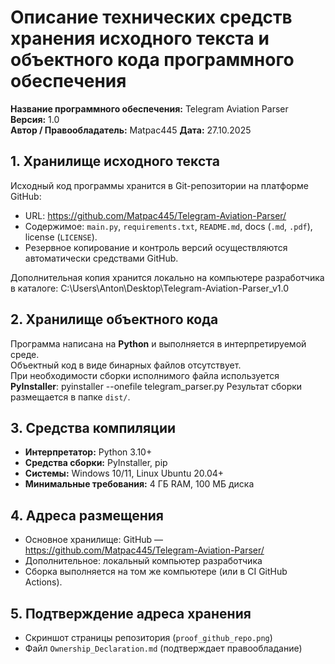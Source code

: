 # Описание технических средств хранения исходного текста и объектного кода программного обеспечения
**Название программного обеспечения:** Telegram Aviation Parser  
**Версия:** 1.0  
**Автор / Правообладатель:** Matpac445 
**Дата:** 27.10.2025

## 1. Хранилище исходного текста
Исходный код программы хранится в Git-репозитории на платформе GitHub:
- URL: https://github.com/Matpac445/Telegram-Aviation-Parser/
- Содержимое: `main.py`, `requirements.txt`, `README.md`, docs (`.md`, `.pdf`), license (`LICENSE`).
- Резервное копирование и контроль версий осуществляются автоматически средствами GitHub.

Дополнительная копия хранится локально на компьютере разработчика в каталоге: C:\Users\Anton\Desktop\Telegram-Aviation-Parser_v1.0

## 2. Хранилище объектного кода
Программа написана на **Python** и выполняется в интерпретируемой среде.  
Объектный код в виде бинарных файлов отсутствует.  
При необходимости сборки исполнимого файла используется **PyInstaller**:
pyinstaller --onefile telegram_parser.py
Результат сборки размещается в папке `dist/`.

## 3. Средства компиляции
- **Интерпретатор:** Python 3.10+
- **Средства сборки:** PyInstaller, pip  
- **Системы:** Windows 10/11, Linux Ubuntu 20.04+  
- **Минимальные требования:** 4 ГБ RAM, 100 МБ диска  

## 4. Адреса размещения
- Основное хранилище: GitHub — https://github.com/Matpac445/Telegram-Aviation-Parser/
- Дополнительное: локальный компьютер разработчика  
- Сборка выполняется на том же компьютере (или в CI GitHub Actions).
## 5. Подтверждение адреса хранения
- Скриншот страницы репозитория (`proof_github_repo.png`)
- Файл `Ownership_Declaration.md` (подтверждает правообладание)
